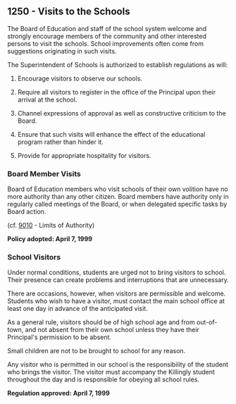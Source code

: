 ## 1250 - Visits to the Schools

The Board of Education and staff of the school system welcome and strongly encourage members of the community and other interested persons to visit the schools.  School improvements often come from suggestions originating in such visits.

The Superintendent of Schools is authorized to establish regulations as will:

1.  Encourage visitors to observe our schools.

2.  Require all visitors to register in the office of the Principal upon their arrival at the school.

3.  Channel expressions of approval as well as constructive criticism to the Board.

4.  Ensure that such visits will enhance the effect of the educational program rather than hinder it.

5.  Provide for appropriate hospitality for visitors.

### Board Member Visits

Board of Education members who visit schools of their own volition have no more authority than any other citizen.  Board members have authority only in regularly called meetings of the Board, or when delegated specific tasks by Board action.

(cf. [9010](../9000/9010.md) - Limits of Authority)

**Policy adopted:  April 7, 1999**

### School Visitors

Under normal conditions, students are urged not to bring visitors to school.  Their presence can create problems and interruptions that are unnecessary.

There are occasions, however, when visitors are permissible and welcome.  Students who wish to have a visitor, must contact the main school office at least one day in advance of the anticipated visit.

As a general rule, visitors should be of high school age and from out-of-town, and not absent from their own school unless they have their Principal's permission to be absent.

Small children are not to be brought to school for any reason.

Any visitor who is permitted in our school is the responsibility of the student who brings the visitor.  The visitor must accompany the Killingly student throughout the day and is responsible for obeying all school rules.

**Regulation approved:  April 7, 1999**